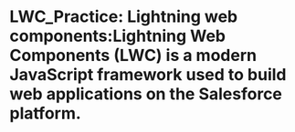 # LWC_Practice: Lightning web components:Lightning Web Components (LWC) is a modern JavaScript framework used to build web applications on the Salesforce platform.
